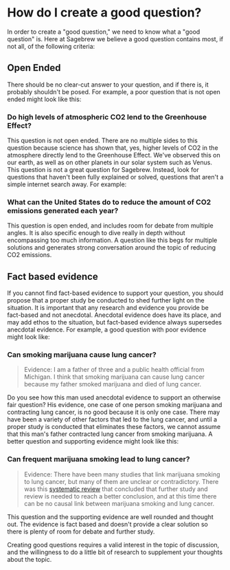 # How do I create a good question? #
In order to create a "good question," we 
need to know what a "good question" is. Here at Sagebrew we believe a 
good question contains most, if not all, of the following 
criteria:

## Open Ended ##
There should be no clear-cut answer to your question, 
and if there is, it probably shouldn't be posed. For example, 
a poor question that is not open ended might look like this: 

### Do high levels of atmospheric CO2 lend to the Greenhouse Effect? ###
This question is not open ended. There are no multiple sides to this question 
because science has shown that, yes, higher levels of CO2 in the atmosphere 
directly lend to the Greenhouse Effect. We've observed this on our earth, as 
well as on other planets in our solar system such as Venus. This question is 
not a great question for Sagebrew. Instead, look for questions that haven't 
been fully explained or solved, questions that aren't a simple internet search 
away. For example: 

### What can the United States do to reduce the amount of CO2 emissions generated each year? ###
This question is open ended, and includes room for debate from multiple angles. 
It is also specific enough to dive really in depth without encompassing too 
much information. A question like this begs for multiple solutions and 
generates strong conversation around the topic of reducing CO2 emissions. 

## Fact based evidence ##
If you cannot find fact-based evidence to support your question, you 
should propose that a proper study be conducted to shed further light 
on the situation. It is important that any research and evidence you provide 
be fact-based and not anecdotal. Anecdotal evidence does have its place, and 
may add ethos to the situation, but fact-based evidence always supersedes 
anecdotal evidence. For example, a good question with poor evidence might look 
like:

### Can smoking marijuana cause lung cancer? ###
> Evidence: I am a father of three and a public health official from Michigan. 
> I think that smoking marijuana can cause lung cancer because my father 
> smoked marijuana and died of lung cancer.

Do you see how this man used anecdotal evidence to support an otherwise fair 
question? His evidence, one case of one person smoking marijuana and 
contracting lung cancer, is no good because it is only one case. There 
may have been a variety of other factors that led to the lung cancer, and 
until a proper study is conducted that eliminates these factors, we cannot 
assume that this man's father contracted lung cancer from smoking marijuana. 
A better question and supporting evidence might look like this: 

### Can frequent marijuana smoking lead to lung cancer? ###
> Evidence: There have been many studies that link marijuana smoking to lung 
> cancer, but many of them are unclear or contradictory. There was this 
> [systematic review][1] that concluded that further study and review is needed to reach 
> a better conclusion, and at this time there can be no causal 
> link between marijuana smoking and lung cancer.


This question and the supporting evidence are well rounded and thought out. 
The evidence is fact based and doesn't provide a clear solution so there is 
plenty of room for debate and further study. 

Creating good questions requires a valid interest in the topic of 
discussion, and the willingness to do a little bit of research to 
supplement your thoughts about the topic.



[1]: http://archinte.jamanetwork.com/article.aspx?articleid=410634&gt "The Association Between Marijuana Smoking and Lung Cancer"
